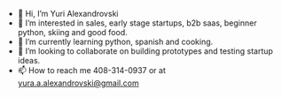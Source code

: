 - 👋 Hi, I’m Yuri Alexandrovski 
- 👀 I’m interested in sales, early stage startups, b2b saas, beginner python, skiing and good food.
- 🌱 I’m currently learning python, spanish and cooking.
- 💞️ I’m looking to collaborate on building prototypes and testing startup ideas.
- 📫 How to reach me 408-314-0937 or at yura.a.alexandrovski@gmail.com

<!---
Alexandrovski/Alexandrovski is a ✨ special ✨ repository because its `README.md` (this file) appears on your GitHub profile.
You can click the Preview link to take a look at your changes.
--->
